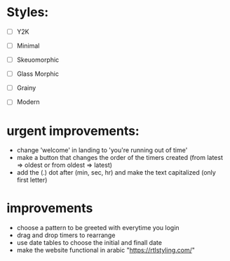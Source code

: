 # Styles:
- [ ] Y2K
- [ ] Minimal
- [ ] Skeuomorphic
- [ ] Glass Morphic
- [ ] Grainy
- [ ] Modern 


# urgent improvements:
- change 'welcome' in landing to 'you're running out of time'
- make a button that changes the order of the timers created (from latest => oldest or from oldest => latest)
- add the (.) dot after (min, sec, hr) and make the text capitalized (only first letter)

# improvements
- choose a pattern to be greeted with everytime you login
- drag and drop timers to rearrange
- use date tables to choose the initial and finall date
- make the website functional in arabic "https://rtlstyling.com/"